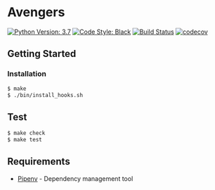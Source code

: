# Avengers

[![Python Version: 3.7](https://badgen.net/badge/python/3.7/blue)](https://docs.python.org/3.7/) [![Code Style: Black](https://badgen.net/badge/code%20style/black/black)](https://github.com/ambv/black)&nbsp;[![Build Status](https://badgen.net/badge/travis/passing/green)](https://travis-ci.com/)&nbsp;[![codecov](https://badgen.net/badge/coverage/100%25/green)](https://codecov.io/)
<!-- TODO: You should change codecov, travis badges to valid URL-->

## Getting Started

<!-- TODO: Describe how to prepare to use this project -->

### Installation

```sh
$ make
$ ./bin/install_hooks.sh
```

## Test

```sh
$ make check
$ make test
```

## Requirements

<!-- TODO: Describe stack of this project -->

* [Pipenv](https://github.com/pypa/pipenv) - Dependency management tool
